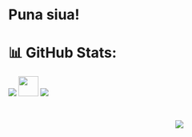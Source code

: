 # Puna siua!

# 📊 GitHub Stats:

<p align="left">
  <img src="https://github-readme-stats.vercel.app/api?username=Aligatrone&theme=radical&hide_border=true&include_all_commits=false&count_private=true" />

  <img width=40 src="https://manciniworldwide.com/wp-content/uploads/2019/02/invisible-png.png"/>
  
  <img src="https://github-readme-streak-stats.herokuapp.com/?user=Aligatrone&theme=radical&hide_border=true" />
</p>

<br/>

<p>
  <img width=330 height=10 src="https://manciniworldwide.com/wp-content/uploads/2019/02/invisible-png.png"/>
  
  <img src="https://github-readme-stats.vercel.app/api/top-langs/?username=Aligatrone&theme=radical&hide_border=true&include_all_commits=true&count_private=true&layout=compact" />
</p>
